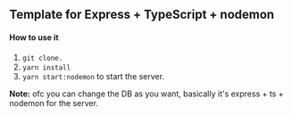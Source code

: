 ## Template for Express + TypeScript + nodemon

#### How to use it

1. `git clone.`
2. `yarn install`
3. `yarn start:nodemon` to start the server.

**Note:** ofc you can change the DB as you want, basically it's express + ts + nodemon for the server.
